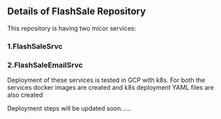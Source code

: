 ## Details of FlashSale Repository
This repository is having two micor services:
### 1.FlashSaleSrvc
### 2.FlashSaleEmailSrvc

Deployment of these services is tested in GCP with k8s.
For both the services docker images are created and k8s deployment YAML files are also created

Deployment steps will be updated soon......
